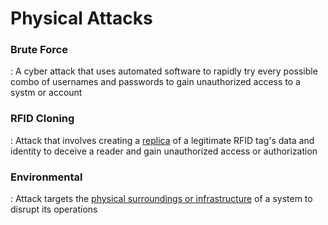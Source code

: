# Physical Attacks

### Brute Force
 : A cyber attack that uses automated software to rapidly try every possible combo of usernames and passwords to gain unauthorized access to a systm or account


### RFID Cloning
 : Attack that involves creating a <ins>replica</ins> of a legitimate RFID tag's data and identity to deceive a reader and gain unauthorized access or authorization


### Environmental
 : Attack targets the <ins>physical surroundings or infrastructure</ins> of a system to disrupt its operations